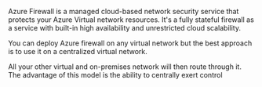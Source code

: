 Azure Firewall is a managed cloud-based network security service that protects your Azure Virtual network resources. It's a fully stateful firewall as a service with built-in high availability and unrestricted cloud scalability.

You can deploy Azure firewall on any virtual network but the best approach is to use it on a centralized virtual network.

All your other virtual and on-premises network will then route through it. The advantage of this model is the ability to centrally exert control
